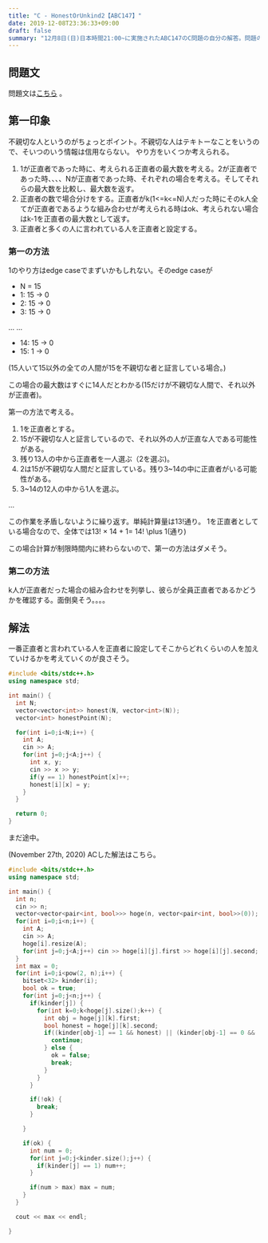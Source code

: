 ```yaml
---
title: "C - HonestOrUnkind2【ABC147】"
date: 2019-12-08T23:36:33+09:00
draft: false
summary: "12月8日(日)日本時間21:00~に実施されたABC147のC問題の自分の解答。問題のURLは https://atcoder.jp/contests/abc147/tasks/abc147_c 。正直者と正直でない人の証言がある中で正直者の人数の最大値を求める問題。"
---
```


## 問題文

問題文は[こちら](https://atcoder.jp/contests/abc147/tasks/abc147_c) 。

## 第一印象
不親切な人というのがちょっとポイント。不親切な人はテキトーなことをいうので、そいつのいう情報は信用ならない。
やり方をいくつか考えられる。

1. 1が正直者であった時に、考えられる正直者の最大数を考える。2が正直者であった時、、、、Nが正直者であった時、それぞれの場合を考える。そしてそれらの最大数を比較し、最大数を返す。
2. 正直者の数で場合分けをする。正直者がk(1<=k<=N)人だった時にそのk人全てが正直者であるような組み合わせが考えられる時はok、考えられない場合はk-1を正直者の最大数として返す。
3. 正直者と多くの人に言われている人を正直者と設定する。

### 第一の方法
1のやり方はedge caseでまずいかもしれない。そのedge caseが

- N = 15
- 1: 15 → 0
- 2: 15 → 0
- 3: 15 → 0

...
...

- 14: 15 → 0
- 15: 1 → 0

(15人いて15以外の全ての人間が15を不親切な者と証言している場合。)

この場合の最大数はすぐに14人だとわかる(15だけが不親切な人間で、それ以外が正直者)。

第一の方法で考える。

1. 1を正直者とする。
2. 15が不親切な人と証言しているので、それ以外の人が正直な人である可能性がある。
3. 残り13人の中から正直者を一人選ぶ（2を選ぶ)。
4. 2は15が不親切な人間だと証言している。残り3~14の中に正直者がいる可能性がある。
5. 3~14の12人の中から1人を選ぶ。

...

この作業を矛盾しないように繰り返す。単純計算量は13!通り。
1を正直者としている場合なので、全体では13! $\times$ 14 $\plus$ 1= 14! \plus 1(通り)

この場合計算が制限時間内に終わらないので、第一の方法はダメそう。

### 第二の方法

k人が正直者だった場合の組み合わせを列挙し、彼らが全員正直者であるかどうかを確認する。面倒臭そう。。。。

## 解法

一番正直者と言われている人を正直者に設定してそこからどれくらいの人を加えていけるかを考えていくのが良さそう。

```cpp
#include <bits/stdc++.h>
using namespace std;

int main() {
  int N;
  vector<vector<int>> honest(N, vector<int>(N));
  vector<int> honestPoint(N);

  for(int i=0;i<N;i++) {
    int A;
    cin >> A;
    for(int j=0;j<A;j++) {
      int x, y;
      cin >> x >> y;
      if(y == 1) honestPoint[x]++;
      honest[i][x] = y;
    }
  }

  return 0;
}

```

まだ途中。

(November 27th, 2020)
ACした解法はこちら。
```cpp
#include <bits/stdc++.h>
using namespace std;

int main() {
  int n;
  cin >> n;
  vector<vector<pair<int, bool>>> hoge(n, vector<pair<int, bool>>(0));
  for(int i=0;i<n;i++) {
    int A;
    cin >> A;
    hoge[i].resize(A);
    for(int j=0;j<A;j++) cin >> hoge[i][j].first >> hoge[i][j].second;
  }
  int max = 0;
  for(int i=0;i<pow(2, n);i++) {
    bitset<32> kinder(i);
    bool ok = true;
    for(int j=0;j<n;j++) {
      if(kinder[j]) {
        for(int k=0;k<hoge[j].size();k++) {
          int obj = hoge[j][k].first;
          bool honest = hoge[j][k].second;
          if((kinder[obj-1] == 1 && honest) || (kinder[obj-1] == 0 && !honest)) {
            continue;
          } else {
            ok = false;
            break;
          }
        }
      }

      if(!ok) {
        break;
      }

    }

    if(ok) {
      int num = 0;
      for(int j=0;j<kinder.size();j++) {
        if(kinder[j] == 1) num++;
      }

      if(num > max) max = num;
    }
  }

  cout << max << endl;

}
```
